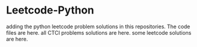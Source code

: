 # Leetcode-Python
adding the python leetcode problem solutions in this repositories. 
The code files are here.
all CTCI problems solutions are here.
some leetcode solutions are here.
















































































































































































































































































































































































































































































































































































































































































































































































































































































































































































































































































































































































